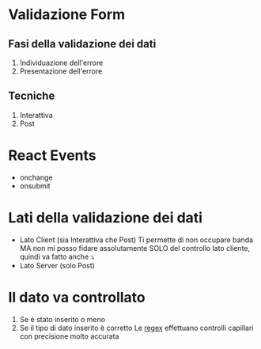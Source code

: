# Validazione Form

## Fasi della validazione dei dati

1. Individuazione dell'errore
2. Presentazione dell'errore

## Tecniche

1. Interattiva
2. Post

# React Events

- onchange
- onsubmit

# Lati della validazione dei dati

- Lato Client (sia Interattiva che Post)
	Ti permette di non occupare banda
	MA non mi posso fidare assolutamente SOLO del controllo lato cliente, quindi va fatto anche :arrow_heading_down:
- Lato Server (solo Post)

# Il dato va controllato

1. Se è stato inserito o meno
2. Se il tipo di dato inserito è corretto
	Le  [regex](https://www.computerhope.com/jargon/r/regular-expression.png "regex") effettuano controlli capillari con precisione molto accurata